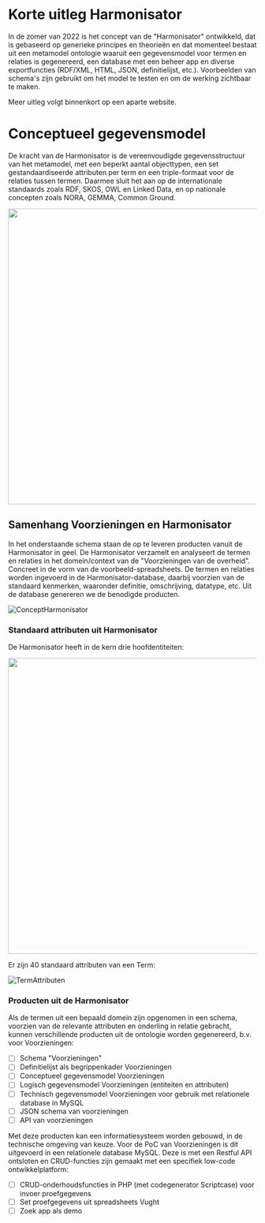 # Korte uitleg Harmonisator

In de zomer van 2022 is het concept van de "Harmonisator" ontwikkeld, dat is gebaseerd op generieke principes en theorieën en dat momenteel bestaat uit een metamodel ontologie waaruit een gegevensmodel voor termen en relaties is gegenereerd, een database met een beheer app en diverse exportfuncties (RDF/XML, HTML, JSON, definitielijst, etc.). Voorbeelden van schema's zijn gebruikt om het model te testen en om de werking zichtbaar te maken. 

Meer uitleg volgt binnenkort op een aparte website.

# Conceptueel gegevensmodel

De kracht van de Harmonisator is de vereenvoudigde gegevensstructuur van het metamodel, met een beperkt aantal objecttypen, een set gestandaardiseerde attributen per term en een triple-formaat voor de relaties tussen termen. Daarmee sluit het aan op de internationale standaards zoals RDF, SKOS, OWL en Linked Data, en op nationale concepten zoals NORA, GEMMA, Common Ground. 

<img src="https://user-images.githubusercontent.com/38116193/205630323-debf0250-ca85-4650-a932-5a4b9adb0867.png" width=600>

## Samenhang Voorzieningen en Harmonisator 

In het onderstaande schema staan de op te leveren producten vanuit de Harmonisator in geel. De Harmonisator verzamelt en analyseert de termen en relaties in het domein/context van de "Voorzieningen van de overheid". Concreet in de vorm van de voorbeeld-spreadsheets. De termen en relaties worden ingevoerd in de Harmonisator-database, daarbij voorzien van de standaard kenmerken, waaronder definitie, omschrijving, datatype, etc. 
Uit de database genereren we de benodigde producten.

![ConceptHarmonisator](https://user-images.githubusercontent.com/25812095/188638539-e20c0c7d-97c2-41d0-99d0-66c534fd7e8e.png)

### Standaard attributen uit Harmonisator

De Harmonisator heeft in de kern drie hoofdentiteiten:

<img src="https://user-images.githubusercontent.com/25812095/188639069-c1facb5d-3a80-4457-94ed-9f06918d95f1.png" width=600>

Er zijn 40 standaard attributen van een Term:

![TermAttributen](https://user-images.githubusercontent.com/38116193/205875248-27bce908-4be2-458a-b824-b8ded65b44aa.png)

### Producten uit de Harmonisator

Als de termen uit een bepaald domein zijn opgenomen in een schema, voorzien van de relevante attributen en onderling in relatie gebracht, kunnen verschillende producten uit de ontologie worden gegenereerd, b.v. voor Voorzieningen:

- [ ] Schema "Voorzieningen" 
- [ ] Definitielijst als begrippenkader Voorzieningen
- [ ] Conceptueel gegevensmodel Voorzieningen
- [ ] Logisch gegevensmodel Voorzieningen (entiteiten en attributen) 
- [ ] Technisch gegevensmodel Voorzieningen voor gebruik met relationele database in MySQL
- [ ] JSON schema van voorzieningen 
- [ ] API van voorzieningen

Met deze producten kan een informatiesysteem worden gebouwd, in de technische omgeving van keuze. Voor de PoC van Voorzieningen is dit uitgevoerd in een relationele database MySQL. Deze is met een Restful API ontsloten en CRUD-functies zijn gemaakt met een specifiek low-code ontwikkelplatform:

- [ ] CRUD-onderhoudsfuncties in PHP (met codegenerator Scriptcase) voor invoer proefgegevens
- [ ] Set proefgegevens uit spreadsheets Vught
- [ ] Zoek app als demo  

